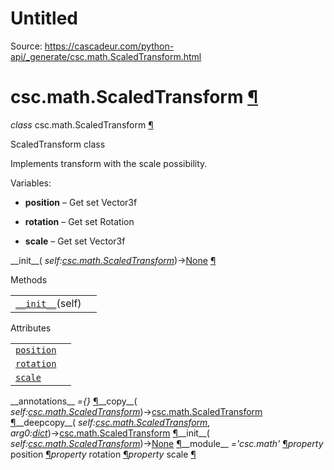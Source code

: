 # Untitled

Source: https://cascadeur.com/python-api/_generate/csc.math.ScaledTransform.html

# csc.math.ScaledTransform [¶](https://cascadeur.com/python-api/_generate/csc.math.ScaledTransform.html\#csc-math-scaledtransform "Permalink to this heading")

_class_ csc.math.ScaledTransform [¶](https://cascadeur.com/python-api/_generate/csc.math.ScaledTransform.html#csc.math.ScaledTransform "Permalink to this definition")

ScaledTransform class

Implements transform with the scale possibility.

Variables:

- **position** – Get set Vector3f

- **rotation** – Get set Rotation

- **scale** – Get set Vector3f


\_\_init\_\_( _self:[csc.math.ScaledTransform](https://cascadeur.com/python-api/csc.html#csc.math.ScaledTransform "csc.math.ScaledTransform")_)→[None](https://docs.python.org/3/library/constants.html#None "(in Python v3.13)") [¶](https://cascadeur.com/python-api/_generate/csc.math.ScaledTransform.html#csc.math.ScaledTransform.__init__ "Permalink to this definition")

Methods

|     |     |
| --- | --- |
| [`__init__`](https://cascadeur.com/python-api/csc.html#csc.math.ScaledTransform.__init__ "csc.math.ScaledTransform.__init__")(self) |  |

Attributes

|     |     |
| --- | --- |
| [`position`](https://cascadeur.com/python-api/csc.html#csc.math.ScaledTransform.position "csc.math.ScaledTransform.position") |  |
| [`rotation`](https://cascadeur.com/python-api/csc.html#csc.math.ScaledTransform.rotation "csc.math.ScaledTransform.rotation") |  |
| [`scale`](https://cascadeur.com/python-api/csc.html#csc.math.ScaledTransform.scale "csc.math.ScaledTransform.scale") |  |

\_\_annotations\_\_ _={}_ [¶](https://cascadeur.com/python-api/_generate/csc.math.ScaledTransform.html#csc.math.ScaledTransform.__annotations__ "Permalink to this definition")\_\_copy\_\_( _self:[csc.math.ScaledTransform](https://cascadeur.com/python-api/csc.html#csc.math.ScaledTransform "csc.math.ScaledTransform")_)→[csc.math.ScaledTransform](https://cascadeur.com/python-api/csc.html#csc.math.ScaledTransform "csc.math.ScaledTransform") [¶](https://cascadeur.com/python-api/_generate/csc.math.ScaledTransform.html#csc.math.ScaledTransform.__copy__ "Permalink to this definition")\_\_deepcopy\_\_( _self:[csc.math.ScaledTransform](https://cascadeur.com/python-api/csc.html#csc.math.ScaledTransform "csc.math.ScaledTransform")_, _arg0:[dict](https://docs.python.org/3/library/stdtypes.html#dict "(in Python v3.13)")_)→[csc.math.ScaledTransform](https://cascadeur.com/python-api/csc.html#csc.math.ScaledTransform "csc.math.ScaledTransform") [¶](https://cascadeur.com/python-api/_generate/csc.math.ScaledTransform.html#csc.math.ScaledTransform.__deepcopy__ "Permalink to this definition")\_\_init\_\_( _self:[csc.math.ScaledTransform](https://cascadeur.com/python-api/csc.html#csc.math.ScaledTransform "csc.math.ScaledTransform")_)→[None](https://docs.python.org/3/library/constants.html#None "(in Python v3.13)") [¶](https://cascadeur.com/python-api/_generate/csc.math.ScaledTransform.html#id0 "Permalink to this definition")\_\_module\_\_ _='csc.math'_ [¶](https://cascadeur.com/python-api/_generate/csc.math.ScaledTransform.html#csc.math.ScaledTransform.__module__ "Permalink to this definition")_property_ position [¶](https://cascadeur.com/python-api/_generate/csc.math.ScaledTransform.html#csc.math.ScaledTransform.position "Permalink to this definition")_property_ rotation [¶](https://cascadeur.com/python-api/_generate/csc.math.ScaledTransform.html#csc.math.ScaledTransform.rotation "Permalink to this definition")_property_ scale [¶](https://cascadeur.com/python-api/_generate/csc.math.ScaledTransform.html#csc.math.ScaledTransform.scale "Permalink to this definition")